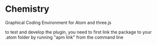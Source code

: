 # Chemistry

Graphical Coding Environment for Atom and three.js

to test and develop the plugin, you need to first link the package to your .atom folder by running "apm link" from the command line
